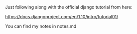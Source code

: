 Just following along with the official django tutorial from here:

https://docs.djangoproject.com/en/1.10/intro/tutorial01/

You can find my notes in notes.md
